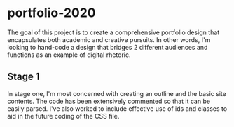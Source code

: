 # portfolio-2020
The goal of this project is to create a comprehensive portfolio design that encapsulates both academic and creative pursuits. In other words, I'm looking to hand-code a design that bridges 2 different audiences and functions as an example of digital rhetoric.
## Stage 1
In stage one, I'm most concerned with creating an outline and the basic site contents. The code has been extensively commented so that it can be easily parsed. I've also worked to include effective use of ids and classes to aid in the future coding of the CSS file.
